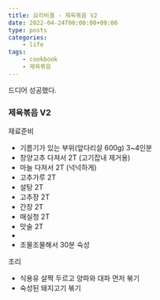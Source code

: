 ```yaml
---
title: 요리비결 - 제육볶음 V2
date: 2022-04-24T00:00:00+09:00
type: posts
categories:
    - life
tags:
    - cookbook
    - 제육볶음
---
```


드디어 성공했다.

### 제육볶음 V2

재료준비

- 기름기가 있는 부위(앞다리살 600g) 3~4인분
- 창양고추 다져서 2T (고기잡내 제거용)
- 마늘 다져서 2T (넉넉하게)
- 고추가루 2T
- 설탕 2T
- 고추장 2T
- 간장 2T
- 매실청 2T
- 맛술 2T
-
- 조물조물해서 30분 숙성


조리

- 식용유 살짝 두르고 양파와 대파 먼저 볶기
- 숙성된 돼지고기 볶기
